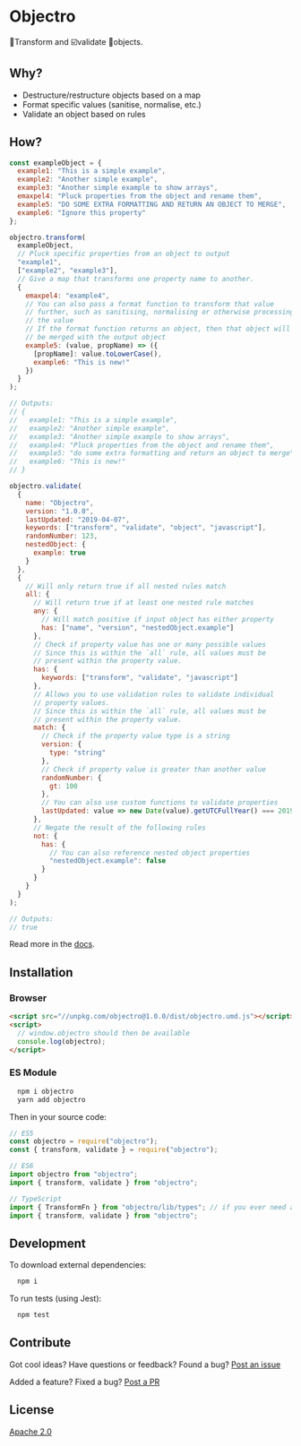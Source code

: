 # Objectro

🔀Transform and ☑️validate 🎁objects.

## Why?

- Destructure/restructure objects based on a map
- Format specific values (sanitise, normalise, etc.)
- Validate an object based on rules

## How?

```javascript
const exampleObject = {
  example1: "This is a simple example",
  example2: "Another simple example",
  example3: "Another simple example to show arrays",
  emaxpel4: "Pluck properties from the object and rename them",
  example5: "DO SOME EXTRA FORMATTING AND RETURN AN OBJECT TO MERGE",
  example6: "Ignore this property"
};

objectro.transform(
  exampleObject,
  // Pluck specific properties from an object to output
  "example1",
  ["example2", "example3"],
  // Give a map that transforms one property name to another.
  {
    emaxpel4: "example4",
    // You can also pass a format function to transform that value
    // further, such as sanitising, normalising or otherwise processing
    // the value
    // If the format function returns an object, then that object will
    // be merged with the output object
    example5: (value, propName) => ({
      [propName]: value.toLowerCase(),
      example6: "This is new!"
    })
  }
);

// Outputs:
// {
//   example1: "This is a simple example",
//   example2: "Another simple example",
//   example3: "Another simple example to show arrays",
//   example4: "Pluck properties from the object and rename them",
//   example5: "do some extra formatting and return an object to merge",
//   example6: "This is new!"
// }
```

```javascript
objectro.validate(
  {
    name: "Objectro",
    version: "1.0.0",
    lastUpdated: "2019-04-07",
    keywords: ["transform", "validate", "object", "javascript"],
    randomNumber: 123,
    nestedObject: {
      example: true
    }
  },
  {
    // Will only return true if all nested rules match
    all: {
      // Will return true if at least one nested rule matches
      any: {
        // Will match positive if input object has either property
        has: ["name", "version", "nestedObject.example"]
      },
      // Check if property value has one or many possible values
      // Since this is within the `all` rule, all values must be
      // present within the property value.
      has: {
        keywords: ["transform", "validate", "javascript"]
      },
      // Allows you to use validation rules to validate individual
      // property values.
      // Since this is within the `all` rule, all values must be
      // present within the property value.
      match: {
        // Check if the property value type is a string
        version: {
          type: "string"
        },
        // Check if property value is greater than another value
        randomNumber: {
          gt: 100
        },
        // You can also use custom functions to validate properties
        lastUpdated: value => new Date(value).getUTCFullYear() === 2019
      },
      // Negate the result of the following rules
      not: {
        has: {
          // You can also reference nested object properties
          "nestedObject.example": false
        }
      }
    }
  }
);

// Outputs:
// true
```

Read more in the [docs](https://lvl99.github.io/objectro/).

## Installation

### Browser

```html
<script src="//unpkg.com/objectro@1.0.0/dist/objectro.umd.js"></script>
<script>
  // window.objectro should then be available
  console.log(objectro);
</script>
```

### ES Module

```bash
  npm i objectro
  yarn add objectro
```

Then in your source code:

```javascript
// ES5
const objectro = require("objectro");
const { transform, validate } = require("objectro");

// ES6
import objectro from "objectro";
import { transform, validate } from "objectro";

// TypeScript
import { TransformFn } from "objectro/lib/types"; // if you ever need access to specific objectro type definitions
import { transform, validate } from "objectro";
```

## Development

To download external dependencies:

```bash
  npm i
```

To run tests (using Jest):

```bash
  npm test
```

## Contribute

Got cool ideas? Have questions or feedback? Found a bug? [Post an issue](https://github.com/lvl99/objectro/issues)

Added a feature? Fixed a bug? [Post a PR](https://github.com/lvl99/objectro/compare)

## License

[Apache 2.0](LICENSE.md)
